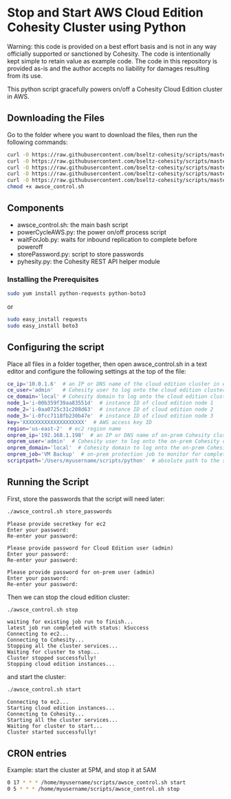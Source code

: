 # Stop and Start AWS Cloud Edition Cohesity Cluster using Python

Warning: this code is provided on a best effort basis and is not in any way officially supported or sanctioned by Cohesity. The code is intentionally kept simple to retain value as example code. The code in this repository is provided as-is and the author accepts no liability for damages resulting from its use.

This python script gracefully powers on/off a Cohesity Cloud Edition cluster in AWS.

## Downloading the Files

Go to the folder where you want to download the files, then run the following commands:

```bash
curl -O https://raw.githubusercontent.com/bseltz-cohesity/scripts/master/python/powerCycleAWS/powerCycleAWS.py
curl -O https://raw.githubusercontent.com/bseltz-cohesity/scripts/master/python/powerCycleAWS/storePassword.py
curl -O https://raw.githubusercontent.com/bseltz-cohesity/scripts/master/python/powerCycleAWS/waitForJob.py
curl -O https://raw.githubusercontent.com/bseltz-cohesity/scripts/master/python/powerCycleAWS/awsce_control.sh
curl -O https://raw.githubusercontent.com/bseltz-cohesity/scripts/master/python/powerCycleAWS/pyhesity.py
chmod +x awsce_control.sh
```

## Components

* awsce_control.sh: the main bash script
* powerCycleAWS.py: the power on/off process script
* waitForJob.py: waits for inbound replication to complete before poweroff
* storePassword.py: script to store passwords
* pyhesity.py: the Cohesity REST API helper module

### Installing the Prerequisites

```bash
sudo yum install python-requests python-boto3
```

or

```bash
sudo easy_install requests
sudo easy_install boto3
```

## Configuring the script

Place all files in a folder together, then open awsce_control.sh in a text editor and configure the following settings at the top of the file:

```bash
ce_ip='10.0.1.6'  # an IP or DNS name of the cloud edition cluster in ec2
ce_user='admin'   # Cohesity user to log onto the cloud edition cluster
ce_domain='local' # Cohesity domain to log onto the cloud edition cluster
node_1='i-00b359f39aa83551d'  # instance ID of cloud edition node 1
node_2='i-0aa0725c31c208d63'  # instance ID of cloud edition node 2
node_3='i-0fcc7118fb230b47e'  # instance ID of cloud edition node 3
key='XXXXXXXXXXXXXXXXXXXX'  # AWS access key ID
region='us-east-2'  # ec2 region name
onprem_ip='192.168.1.198'  # an IP or DNS name of on-prem Cohesity cluster
onprem_user='admin'  # Cohesity user to log onto the on-prem Cohesity cluster
onprem_domain='local'  # Cohesity domain to log onto the on-prem Cohesity cluster
onprem_job='VM Backup'  # on-prem protection job to monitor for completion
scriptpath='/Users/myusername/scripts/python'  # absolute path to the scripts
```

## Running the Script

First, store the passwords that the script will need later:

```bash
./awsce_control.sh store_passwords
```

```text
Please provide secretkey for ec2
Enter your password:
Re-enter your password:

Please provide password for Cloud Edition user (admin)
Enter your password:
Re-enter your password:

Please provide password for on-prem user (admin)
Enter your password:
Re-enter your password:
```

Then we can stop the cloud edition cluster:

```bash
./awsce_control.sh stop
```

```text
waiting for existing job run to finish...
latest job run completed with status: kSuccess
Connecting to ec2...
Connecting to Cohesity...
Stopping all the cluster services...
Waiting for cluster to stop...
Cluster stopped successfully!
Stopping cloud edition instances...
```

and start the cluster:

```bash
./awsce_control.sh start
```

```text
Connecting to ec2...
Starting cloud edition instances...
Connecting to Cohesity...
Starting all the cluster services...
Waiting for cluster to start...
Cluster started successfully!
```

## CRON entries

Example: start the cluster at 5PM, and stop it at 5AM

```bash
0 17 * * * /home/myusername/scripts/awsce_control.sh start
0 5 * * * /home/myusername/scripts/awsce_control.sh stop
```
